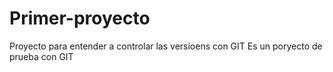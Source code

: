 # Primer-proyecto
Proyecto para entender a controlar las versioens con GIT
Es un poryecto de prueba con GIT
